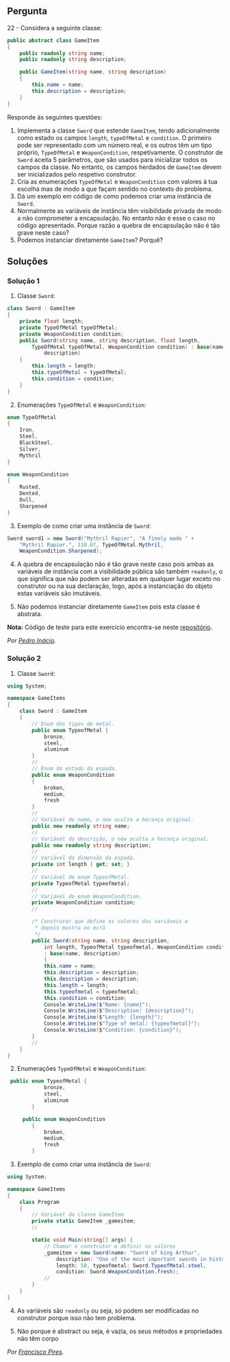 ## Pergunta

22 - Considera a seguinte classe:

```cs
public abstract class GameItem
{
    public readonly string name;
    public readonly string description;

    public GameItem(string name, string description)
    {
        this.name = name;
        this.description = description;
    }
}
```

Responde às seguintes questões:

1. Implementa a classe `Sword` que estende `GameItem`, tendo adicionalmente
   como estado os campos `length`, `typeOfMetal` e `condition`. O primeiro
   pode ser representado com um número real, e os outros têm um tipo próprio,
   `TypeOfMetal` e `WeaponCondition`, respetivamente. O construtor de `Sword`
   aceita 5 parâmetros, que são usados para inicializar todos os campos da
   classe. No entanto, os campos herdados de `GameItem` devem ser
   inicializados pelo respetivo construtor.
2. Cria as enumerações `TypeOfMetal` e `WeaponCondition` com valores à tua
   escolha mas de modo a que façam sentido no contexto do problema.
3. Dá um exemplo em código de como podemos criar uma instância de `Sword`.
4. Normalmente as variáveis de instância têm visibilidade privada de modo a
   não comprometer a encapsulação. No entanto não é esse o caso no código
   apresentado. Porque razão a quebra de encapsulação não é tão grave neste
   caso?
5. Podemos instanciar diretamente `GameItem`? Porquê?

## Soluções

### Solução 1

1. Classe `Sword`:

```cs
class Sword : GameItem
{
    private float length;
    private TypeOfMetal typeOfMetal;
    private WeaponCondition condition;
    public Sword(string name, string description, float length,
        TypeOfMetal typeOfMetal, WeaponCondition condition) : base(name, 
            description)
    {
        this.length = length;
        this.typeOfMetal = typeOfMetal;
        this.condition = condition;
    }
}
```

2. Enumerações `TypeOfMetal` e `WeaponCondition`:

```cs
enum TypeOfMetal
{
    Iron,
    Steel,
    BlackSteel,
    Silver,
    Mythril
}
```

```cs
enum WeaponCondition
{
    Rusted,
    Dented,
    Dull,
    Sharpened
}
```

3. Exemplo de como criar uma instância de `Sword`:

```cs
Sword sword1 = new Sword("Mythril Rapier", "A finely made " +
    "Mythril Rapier.", 110.0f, TypeOfMetal.Mythril, 
    WeaponCondition.Sharpened);
```

4. A quebra de encapsulação não é tão grave neste caso pois ambas as variáveis 
de instância com a visibilidade pública são também `readonly`, o que significa 
que não podem ser alteradas em qualquer lugar exceto no construtor ou na sua 
declaração, logo, após a instanciação do objeto estas variáveis são imutáveis.

5. Não podemos instanciar diretamente `GameItem` pois esta classe é abstrata.

**Nota:** Código de teste para este exercício encontra-se neste
[repositório](https://github.com/PmaiWoW/GitHub-Exercises).

*Por [Pedro Inácio](https://github.com/PmaiWoW).*


### Solução 2

1. Classe `Sword`:

```cs
using System;

namespace GameItems
{
    class Sword : GameItem
    {
        // Enum dos tipos de metal.
        public enum TypeofMetal {
            bronze,
            steel,
            aluminum
        }
        //
        // Enum do estado da espada.
        public enum WeaponCondition
        {
            broken,
            medium,
            fresh
        }
        //
        // Variável do nome, o new oculta a herança original.
        public new readonly string name;
        //
        // Variável da descrição, o new oculta a herança original.
        public new readonly string description;
        //
        // Variável da dimensão da espada.
        private int length { get; set; }
        //
        // Variável do enum TypeofMetal.
        private TypeofMetal typeofmetal;
        //
        // Variável do enum WeaponCondition.
        private WeaponCondition condition;
        //

        /* Construtor que define os valores das variáveis e 
         * depois mostra no ecrã 
         */
        public Sword(string name, string description,
            int length, TypeofMetal typeofmetal, WeaponCondition condition) 
            : base(name, description)
            {
            this.name = name;
            this.description = description;
            this.description = description;
            this.length = length;
            this.typeofmetal = typeofmetal;
            this.condition = condition;
            Console.WriteLine($"Name: {name}");
            Console.WriteLine($"Description: {description}");
            Console.WriteLine($"Length: {length}");
            Console.WriteLine($"Type of metal: {typeofmetal}");
            Console.WriteLine($"Condition: {condition}");
        }
        //
    }
}

```

2. Enumerações `TypeOfMetal` e `WeaponCondition`:

```cs
 public enum TypeofMetal {
            bronze,
            steel,
            aluminum
        }
```

```cs
     public enum WeaponCondition
        {
            broken,
            medium,
            fresh
        }
```

3. Exemplo de como criar uma instância de `Sword`:

```cs
using System;

namespace GameItems
{
    class Program
    {
        // Variável da classe GameItem
        private static GameItem _gameitem;
        //

        static void Main(string[] args) {
            // Chamar o construtor e definir os valores
            _gameitem = new Sword(name: "Sword of king Arthur",
                description: "One of the most important swords in history",
                length: 50, typeofmetal: Sword.TypeofMetal.steel,
                condition: Sword.WeaponCondition.fresh);
            //
        }
    }
}

```

4. As variáveis são `readonly` ou seja, só podem ser modificadas no construtor porque isso não tem problema.

5. Não porque é abstract ou seja, é vazia, os seus métodos e propriedades não têm corpo


*Por [Francisco Pires](https://github.com/FRP7).*